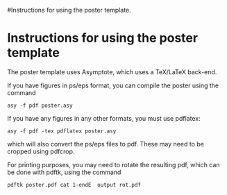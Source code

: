 #Instructions for using the poster template.

# Instructions for using the poster template #

The poster template uses Asymptote, which uses a TeX/LaTeX back-end.

If you have figures in ps/eps format, you can compile the poster using the command
```
asy -f pdf poster.asy
```
If you have any figures in any other formats, you must use pdflatex:
```
asy -f pdf -tex pdflatex poster.asy
```
which will also convert the ps/eps files to pdf.  These may need to be cropped using pdfcrop.

For printing purposes, you may  need to rotate the resulting pdf, which can be done with pdftk, using the command
```
pdftk poster.pdf cat 1-endE  output rot.pdf
```